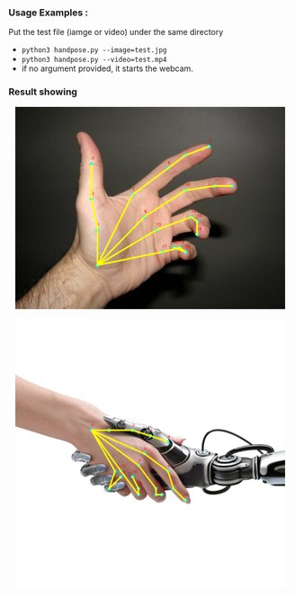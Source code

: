 ### Usage Examples :
Put the test file (iamge or video) under the same directory   
   
 - `python3 handpose.py --image=test.jpg`   
 - `python3 handpose.py --video=test.mp4`   
 - if no argument provided, it starts the webcam.
 
### Result showing
<p align="center">
    <img src="https://github.com/LZQthePlane/OpenPose-Rebuilt-Python/blob/master/hand-estimator-using-caffemodel/test_out/hand_out.jpg", width="480">
</p>
<p align="center">
    <img src="https://github.com/LZQthePlane/OpenPose-Rebuilt-Python/blob/master/hand-estimator-using-caffemodel/test_out/shake_out.jpg", width="480">
</p>
